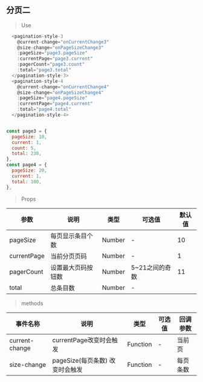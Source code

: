 ## 分页二

>Use
```javascript
  <pagination-style-3
    @current-change="onCurrentChange3"
    @size-change="onPageSizeChange3"
    :pageSize="page3.pageSize"
    :currentPage="page3.current"
    :pagerCount="page3.count"
    :total="page3.total"
  </pagination-style-3>
  <pagination-style-4
    @current-change="onCurrentChange4"
    @size-change="onPageSizeChange4"
    :pageSize="page4.pageSize"
    :currentPage="page4.current"
    :total="page4.total"
  </pagination-style-4>


const page3 = {
  pageSize: 10,
  current: 1,
  count: 5,
  total: 230,
},
const page4 = {
  pageSize: 20,
  current: 1,
  total: 100,
},

```

> Props

参数|说明|类型|可选值|默认值
-|-|-|-|-
pageSize|每页显示条目个数|Number|-| 10
currentPage|当前分页页码|Number|-|1
pagerCount|设置最大页码按钮数|Number|5~21之间的奇数|11
total|总条目数|Number|-|

> methods

事件名称|说明|类型|可选值|回调参数
-|-|-|-|-
current-change|currentPage改变时会触发|Function|-| 当前页
size-change|pageSize(每页条数) 改变时会触发|Function|-| 每页条数
